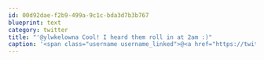 ```yaml
---
id: 00d92dae-f2b9-499a-9c1c-bda3d7b3b767
blueprint: text
category: twitter
title: "'@ylwkelowna Cool! I heard them roll in at 2am :)"
caption: '<span class="username username_linked">@<a href="https://twitter.com/ylwkelowna" title="Kelowna International Airport">ylwkelowna</a></span> Cool! I heard them roll in at 2am :)'
---
```

